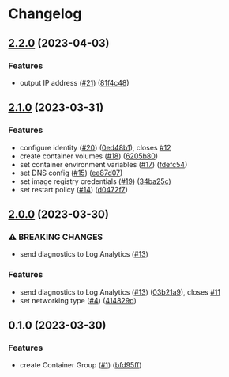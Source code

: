 # Changelog

## [2.2.0](https://github.com/equinor/terraform-azurerm-container/compare/v2.1.0...v2.2.0) (2023-04-03)


### Features

* output IP address ([#21](https://github.com/equinor/terraform-azurerm-container/issues/21)) ([81f4c48](https://github.com/equinor/terraform-azurerm-container/commit/81f4c4821d7d58daae125a4c4a3a362854b96130))

## [2.1.0](https://github.com/equinor/terraform-azurerm-container/compare/v2.0.0...v2.1.0) (2023-03-31)


### Features

* configure identity ([#20](https://github.com/equinor/terraform-azurerm-container/issues/20)) ([0ed48b1](https://github.com/equinor/terraform-azurerm-container/commit/0ed48b1c43f60c12e354b74a62381d8a55a80545)), closes [#12](https://github.com/equinor/terraform-azurerm-container/issues/12)
* create container volumes ([#18](https://github.com/equinor/terraform-azurerm-container/issues/18)) ([6205b80](https://github.com/equinor/terraform-azurerm-container/commit/6205b8089f52a74cb5eb684a81c06cb40062887a))
* set container environment variables ([#17](https://github.com/equinor/terraform-azurerm-container/issues/17)) ([fdefc54](https://github.com/equinor/terraform-azurerm-container/commit/fdefc54f2a27d9ca07f0018030f34da9d00c7a4d))
* set DNS config ([#15](https://github.com/equinor/terraform-azurerm-container/issues/15)) ([ee87d07](https://github.com/equinor/terraform-azurerm-container/commit/ee87d070a6b9c8b2ee7ec3d9e5ec2f35bec8d546))
* set image registry credentials ([#19](https://github.com/equinor/terraform-azurerm-container/issues/19)) ([34ba25c](https://github.com/equinor/terraform-azurerm-container/commit/34ba25c4657ce88a752d76a55234189c588704de))
* set restart policy ([#14](https://github.com/equinor/terraform-azurerm-container/issues/14)) ([d0472f7](https://github.com/equinor/terraform-azurerm-container/commit/d0472f71fed2446e08e3914a1adcb1e4861efea5))

## [2.0.0](https://github.com/equinor/terraform-azurerm-container/compare/v1.0.0...v2.0.0) (2023-03-30)


### ⚠ BREAKING CHANGES

* send diagnostics to Log Analytics ([#13](https://github.com/equinor/terraform-azurerm-container/issues/13))

### Features

* send diagnostics to Log Analytics ([#13](https://github.com/equinor/terraform-azurerm-container/issues/13)) ([03b21a9](https://github.com/equinor/terraform-azurerm-container/commit/03b21a90727f9210f9d2181536528e924cec7dec)), closes [#11](https://github.com/equinor/terraform-azurerm-container/issues/11)
* set networking type ([#4](https://github.com/equinor/terraform-azurerm-container/issues/4)) ([414829d](https://github.com/equinor/terraform-azurerm-container/commit/414829da618fd2d88caf0c4bc85b686eb61a4a4c))

## 0.1.0 (2023-03-30)


### Features

* create Container Group ([#1](https://github.com/equinor/terraform-azurerm-container/issues/1)) ([bfd95ff](https://github.com/equinor/terraform-azurerm-container/commit/bfd95ff3cf1bc8e1e94e499791fc9836dc0323b1))
